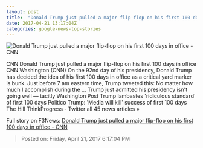 ```yaml
---
layout: post
title:  "Donald Trump just pulled a major flip-flop on his first 100 days in office - CNN"
date: 2017-04-21 13:17:04Z
categories: google-news-top-stories
---
```


![Donald Trump just pulled a major flip-flop on his first 100 days in office - CNN](http://i2.cdn.cnn.com/cnnnext/dam/assets/170410121034-trump-super-tease.jpg)

CNN Donald Trump just pulled a major flip-flop on his first 100 days in office CNN Washington (CNN) On the 92nd day of his presidency, Donald Trump has decided the idea of his first 100 days in office as a critical yard marker is bunk. Just before 7 am eastern time, Trump tweeted this: No matter how much I accomplish during the ... Trump just admitted his presidency isn't going well — tacitly Washington Post Trump lambastes 'ridiculous standard' of first 100 days Politico Trump: 'Media will kill' success of first 100 days The Hill ThinkProgress - Twitter all 45 news articles »


Full story on F3News: [Donald Trump just pulled a major flip-flop on his first 100 days in office - CNN](http://www.f3nws.com/n/PWfezG)

> Posted on: Friday, April 21, 2017 6:17:04 PM
